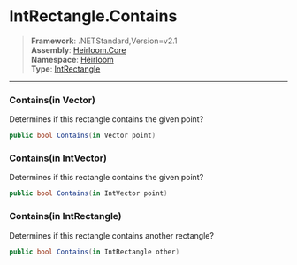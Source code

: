# IntRectangle.Contains

> **Framework**: .NETStandard,Version=v2.1  
> **Assembly**: [Heirloom.Core][0]  
> **Namespace**: [Heirloom][0]  
> **Type**: [IntRectangle][1]  

--------------------------------------------------------------------------------

### Contains(in Vector)

Determines if this rectangle contains the given point?

```cs
public bool Contains(in Vector point)
```

### Contains(in IntVector)

Determines if this rectangle contains the given point?

```cs
public bool Contains(in IntVector point)
```

### Contains(in IntRectangle)

Determines if this rectangle contains another rectangle?

```cs
public bool Contains(in IntRectangle other)
```

[0]: ../Heirloom.Core.md
[1]: Heirloom.IntRectangle.md
